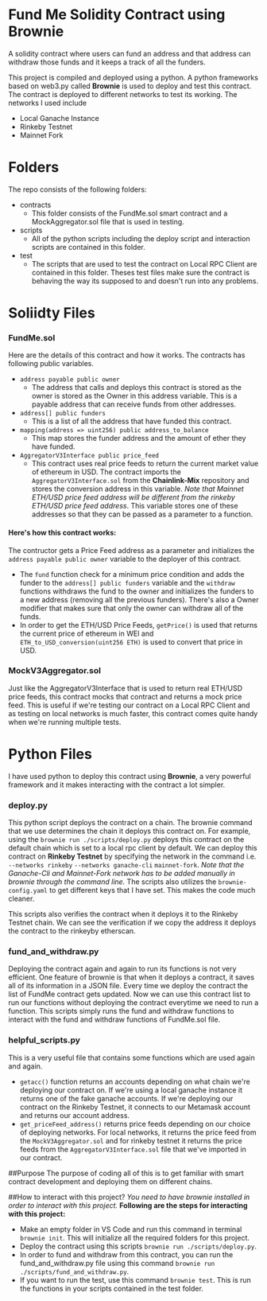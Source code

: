 # Fund Me Solidity Contract using Brownie
 A solidity contract where users can fund an address and that address can withdraw those funds and it keeps a track of all the funders.
 
 This project is compiled and deployed using a python. A python frameworks based on web3.py called **Brownie** is used to deploy and test this contract.
 The contract is deployed to different networks to test its working. The networks I used include
 - Local Ganache Instance
 - Rinkeby Testnet
 - Mainnet Fork

# Folders
The repo consists of the following folders:
- contracts
  - This folder consists of the FundMe.sol smart contract and a MockAggregator.sol file that is used in testing.
- scripts 
  - All of the python scripts including the deploy script and interaction scripts are contained in this folder.
- test
  - The scripts that are used to test the contract on Local RPC Client are contained in this folder. Theses test files make sure the contract is behaving the way its supposed to and doesn't run into any problems.
 
 # Soliidty Files 
 ### FundMe.sol
Here are the details of this contract and how it works.
The contracts has following public variables.
- ``` address payable public owner ```
  - The address that calls and deploys this contract is stored as the owner is stored as the Owner in this address variable. This is a payable address that can receive funds from other addresses.
- ``` address[] public funders ```
  - This is a list of all the address that have funded this contract.
- ``` mapping(address => uint256) public address_to_balance ```
  - This map stores the funder address and the amount of ether they have funded.
- ``` AggregatorV3Interface public price_feed ```
  - This contract uses real price feeds to return the current market value of ethereum in USD. The contract imports the ```AggregatorV3Interface.sol``` from the **Chainlink-Mix** repository and stores the conversion address in this variable. _Note that Mainnet ETH/USD price feed address will be different from the rinkeby ETH/USD price feed address_. This variable stores one of these addresses so that they can be passed as a parameter to a function.

#### Here's how this contract works:
The contructor gets a Price Feed address as a parameter and initializes the ``` address payable public owner ``` variable to the deployer of this contract.
- The ``fund`` function check for a minimum price condition and adds the funder to the ```address[] public funders``` variable and the ``withdraw`` functions withdraws the fund to the owner and initializes the funders to a new address (removing all the previous funders). There's also a Owner modifier that makes sure that only the owner can withdraw all of the funds.
- In order to get the ETH/USD Price Feeds, ``getPrice()`` is used that returns the current price of ethereum in WEI and ``ETH_to_USD_conversion(uint256 ETH)`` is used to convert that price in USD.

### MockV3Aggregator.sol
Just like the AggregatorV3Interface that is used to return real ETH/USD price feeds, this contract mocks that contract and returns a mock price feed. This is useful if we're testing our contract on a Local RPC Client and as testing on local networks is much faster, this contract comes quite handy when we're running multiple tests.

# Python Files
I have used python to deploy this contract using **Brownie**, a very powerful framework and it makes interacting with the contract a lot simpler.
### deploy.py
This python script deploys the contract on a chain. The brownie command that we use determines the chain it deploys this contract on. For example, using the ``brownie run ./scripts/deploy.py`` deploys this contract on the default chain which is set to a local rpc client by default. We can deploy this contract on **Rinkeby Testnet** by specifying the network in the command i.e. ``--networks rinkeby`` ``--networks ganache-cli`` ``mainnet-fork``. _Note that the Ganache-Cli and Mainnet-Fork network has to be added manually in brownie through the command line._
The scripts also utilizes the ``brownie-config.yaml`` to get different keys that I have set. This makes the code much cleaner.

This scripts also verifies the contract when it deploys it to the Rinkeby Testnet chain. We can see the verification if we copy the address it deploys the contract to the rinkeyby etherscan.

### fund_and_withdraw.py
Deploying the contract again and again to run its functions is not very efficient. One feature of brownie is that when it deploys a contract, it saves all of its information in a JSON file. Every time we deploy the contract the list of FundMe contract gets updated. Now we can use this contract list to run our functions without deploying the contract everytime we need to run a function.
This scripts simply runs the fund and withdraw functions to interact with the fund and withdraw functions of FundMe.sol file.

### helpful_scripts.py
This is a very useful file that contains some functions which are used again and again. 
- ``getacc()`` function returns an accounts depending on what chain we're deploying our contract on. If we're using a local ganache instance it returns one of the fake ganache accounts. If we're deploying our contract on the Rinkeby Testnet, it connects to our Metamask account and returns our account address.
- ``get_priceFeed_address()`` returns price feeds depending on our choice of deploying networks. For local networks, it returns the price feed from the ``MockV3Aggregator.sol`` and for rinkeby testnet it returns the price feeds from the ``AggregatorV3Interface.sol`` file that we've imported in our contract.

##Purpose
The purpose of coding all of this is to get familiar with smart contract development and deploying them on different chains.

##How to interact with this project?
_You need to have brownie installed in order to interact with this project._
**Following are the steps for interacting with this project:**
- Make an empty folder in VS Code and run this command in terminal ``brownie init``. This will initialize all the required folders for this project.
- Deploy the contract using this scripts ``brownie run ./scripts/deploy.py``.
- In order to fund and withdraw from this contract, you can run the fund_and_withdraw.py file using this command ``brownie run ./scripts/fund_and_withdraw.py``.
- If you want to run the test, use this command ``brownie test``. This is run the functions in your scripts contained in the test folder.

